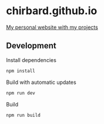 # chirbard.github.io

[My personal website with my projects](https://chirbard.github.io/)

## Development

Install dependencies

```sh
npm install
```

Build with automatic updates

```sh
npm run dev
```

Build

```sh
npm run build
```
